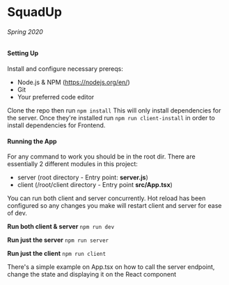 # SquadUp
###### Spring 2020


#### Setting Up
Install and configure necessary prereqs:
- Node.js & NPM (https://nodejs.org/en/)
- Git
- Your preferred code editor
  
Clone the repo then run `npm install` This will only install dependencies for the server. Once they're installed run `npm run client-install` in order to install dependencies for Frontend.

#### Running the App
For any command to work you should be in the root dir. There are essentially 2 different modules in this project:
- server (root directory - Entry point: **server.js**)
- client (/root/client directory - Entry point **src/App.tsx**)

You can run both client and server concurrently. Hot reload has been configured so any changes you make will restart client and server for ease of dev.

**Run both client & server** 
`npm run dev`

**Run just the server**
`npm run server`

**Run just the client**
`npm run client`

There's a simple example on App.tsx on how to call the server endpoint, change the state and displaying it on the React component

